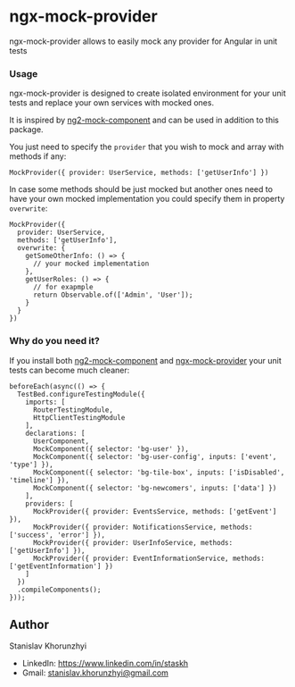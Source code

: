 # ngx-mock-provider
ngx-mock-provider allows to easily mock any provider for Angular in unit tests

### Usage
ngx-mock-provider is designed to create isolated environment for your unit tests and replace your own services with mocked ones.

It is inspired by [ng2-mock-component](https://github.com/cnunciato/ng2-mock-component) and can be used in addition to this package.

You just need to specify the `provider` that you wish to mock and array with methods if any:
```
MockProvider({ provider: UserService, methods: ['getUserInfo'] })
``` 

In case some methods should be just mocked but another ones need to have your own mocked implementation you could specify them in property `overwrite`:
```
MockProvider({
  provider: UserService,
  methods: ['getUserInfo'],
  overwrite: {
    getSomeOtherInfo: () => {
      // your mocked implementation
    },
    getUserRoles: () => {
      // for exapmple
      return Observable.of(['Admin', 'User']);
    }
  }
})
``` 

### Why do you need it?
If you install both [ng2-mock-component](https://github.com/cnunciato/ng2-mock-component) and [ngx-mock-provider](https://github.com/stas-kh/ngx-mock-provider) your unit tests can become much cleaner:
```
beforeEach(async(() => {
  TestBed.configureTestingModule({
    imports: [
      RouterTestingModule,
      HttpClientTestingModule
    ],
    declarations: [
      UserComponent,
      MockComponent({ selector: 'bg-user' }),
      MockComponent({ selector: 'bg-user-config', inputs: ['event', 'type'] }),
      MockComponent({ selector: 'bg-tile-box', inputs: ['isDisabled', 'timeline'] }),
      MockComponent({ selector: 'bg-newcomers', inputs: ['data'] })
    ],
    providers: [
      MockProvider({ provider: EventsService, methods: ['getEvent'] }),
      MockProvider({ provider: NotificationsService, methods: ['success', 'error'] }),
      MockProvider({ provider: UserInfoService, methods: ['getUserInfo'] }),
      MockProvider({ provider: EventInformationService, methods: ['getEventInformation'] })
    ]
  })
  .compileComponents();
}));
``` 

## Author
Stanislav Khorunzhyi
* LinkedIn: https://www.linkedin.com/in/staskh
* Gmail: [stanislav.khorunzhyi@gmail.com](mailto:stanislav.khorunzhyi@gmail.com)